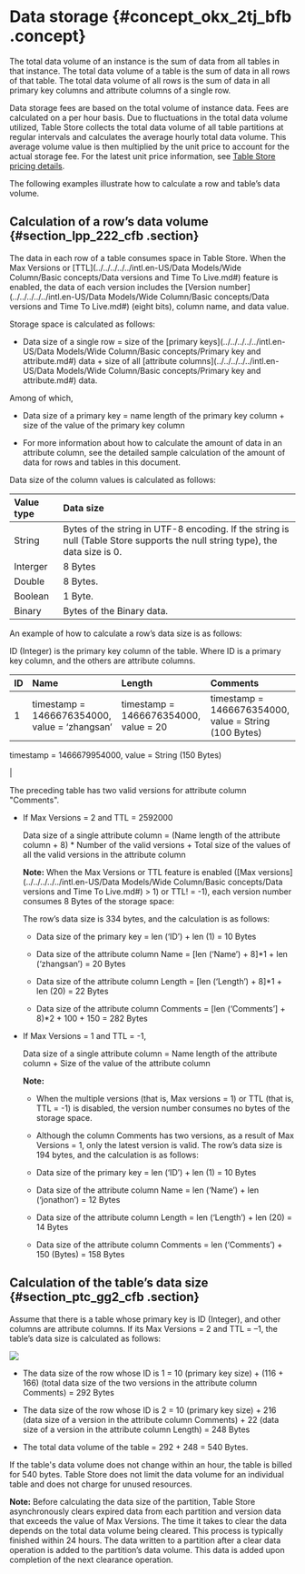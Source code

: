 # Data storage {#concept_okx_2tj_bfb .concept}

The total data volume of an instance is the sum of data from all tables in that instance. The total data volume of a table is the sum of data in all rows of that table. The total data volume of all rows is the sum of data in all primary key columns and attribute columns of a single row.

Data storage fees are based on the total volume of instance data. Fees are calculated on a per hour basis. Due to fluctuations in the total data volume utilized, Table Store collects the total data volume of all table partitions at regular intervals and calculates the average hourly total data volume. This average volume value is then multiplied by the unit price to account for the actual storage fee. For the latest unit price information, see [Table Store pricing details](https://www.alibabacloud.com/product/table-store/pricing).

The following examples illustrate how to calculate a row and table’s data volume.

## Calculation of a row’s data volume {#section_lpp_222_cfb .section}

The data in each row of a table consumes space in Table Store. When the Max Versions or [TTL](../../../../../intl.en-US/Data Models/Wide Column/Basic concepts/Data versions and Time To Live.md#) feature is enabled, the data of each version includes the [Version number](../../../../../intl.en-US/Data Models/Wide Column/Basic concepts/Data versions and Time To Live.md#) \(eight bits\), column name, and data value.

Storage space is calculated as follows:

-   Data size of a single row = size of the [primary keys](../../../../../intl.en-US/Data Models/Wide Column/Basic concepts/Primary key and attribute.md#) data + size of all [attribute columns](../../../../../intl.en-US/Data Models/Wide Column/Basic concepts/Primary key and attribute.md#) data.

Among of which,

-   Data size of a primary key = name length of the primary key column + size of the value of the primary key column

-   For more information about how to calculate the amount of data in an attribute column, see the detailed sample calculation of the amount of data for rows and tables in this document.


Data size of the column values is calculated as follows:

|Value type|Data size|
|:---------|:--------|
|String|Bytes of the string in UTF-8 encoding. If the string is null \(Table Store supports the null string type\), the data size is 0.|
|Interger|8 Bytes|
|Double|8 Bytes.|
|Boolean|1 Byte.|
|Binary|Bytes of the Binary data.|

An example of how to calculate a row’s data size is as follows:

ID \(Integer\) is the primary key column of the table. Where ID is a primary key column, and the others are attribute columns.

|ID|Name|Length|Comments|
|:-|:---|:-----|:-------|
|1|timestamp = 1466676354000, value = ‘zhangsan’|timestamp = 1466676354000, value = 20| timestamp = 1466676354000, value = String \(100 Bytes\)

 timestamp = 1466679954000, value = String \(150 Bytes\)

 |

The preceding table has two valid versions for attribute column "Comments".

-   If Max Versions = 2 and TTL = 2592000

    Data size of a single attribute column = \(Name length of the attribute column + 8\) \* Number of the valid versions + Total size of the values of all the valid versions in the attribute column

    **Note:** When the Max Versions or TTL feature is enabled \([Max versions](../../../../../intl.en-US/Data Models/Wide Column/Basic concepts/Data versions and Time To Live.md#) \> 1\) or TTL! = -1\), each version number consumes 8 Bytes of the storage space:

    The row’s data size is 334 bytes, and the calculation is as follows:

    -   Data size of the primary key = len \(‘ID’\) + len \(1\) = 10 Bytes

    -   Data size of the attribute column Name = \[len \(‘Name’\) + 8\]\*1 + len \(‘zhangsan’\) = 20 Bytes

    -   Data size of the attribute column Length = \[len \(‘Length’\) + 8\]\*1 + len \(20\) = 22 Bytes

    -   Data size of the attribute column Comments = \[len \(‘Comments’\] + 8\)\*2 + 100 + 150 = 282 Bytes

-   If Max Versions = 1 and TTL = -1,

    Data size of a single attribute column = Name length of the attribute column + Size of the value of the attribute column

    **Note:** 

    -   When the multiple versions \(that is, Max versions = 1\) or TTL \(that is, TTL = -1\) is disabled, the version number consumes no bytes of the storage space.
    -   Although the column Comments has two versions, as a result of Max Versions = 1, only the latest version is valid.
    The row’s data size is 194 bytes, and the calculation is as follows:

    -   Data size of the primary key = len \(‘ID’\) + len \(1\) = 10 Bytes

    -   Data size of the attribute column Name = len \(‘Name’\) + len \(‘jonathon’\) = 12 Bytes

    -   Data size of the attribute column Length = len \(‘Length’\) + len \(20\) = 14 Bytes

    -   Data size of the attribute column Comments = len \(‘Comments’\) + 150 \(Bytes\) = 158 Bytes


## Calculation of the table’s data size {#section_ptc_gg2_cfb .section}

Assume that there is a table whose primary key is ID \(Integer\), and other columns are attribute columns. If its Max Versions = 2 and TTL = –1, the table’s data size is calculated as follows:

![](http://static-aliyun-doc.oss-cn-hangzhou.aliyuncs.com/assets/img/20254/154763140411617_en-US.png)

-   The data size of the row whose ID is 1 = 10 \(primary key size\) + \(116 + 166\) \(total data size of the two versions in the attribute column Comments\) = 292 Bytes

-   The data size of the row whose ID is 2 = 10 \(primary key size\) + 216 \(data size of a version in the attribute column Comments\) + 22 \(data size of a version in the attribute column Length\) = 248 Bytes

-   The total data volume of the table = 292 + 248 = 540 Bytes.


If the table's data volume does not change within an hour, the table is billed for 540 bytes. Table Store does not limit the data volume for an individual table and does not charge for unused resources.

**Note:** Before calculating the data size of the partition, Table Store asynchronously clears expired data from each partition and version data that exceeds the value of Max Versions. The time it takes to clear the data depends on the total data volume being cleared. This process is typically finished within 24 hours. The data written to a partition after a clear data operation is added to the partition’s data volume. This data is added upon completion of the next clearance operation.

